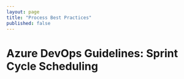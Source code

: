 ```yaml
---
layout: page
title: "Process Best Practices"
published: false
---
```


# Azure DevOps Guidelines: Sprint Cycle Scheduling
